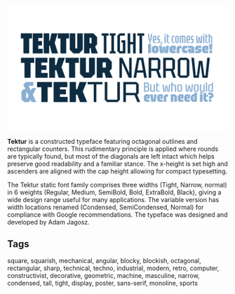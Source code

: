 ![Tektur font](documentation/promo.png)

**Tektur** is a constructed typeface featuring octagonal outlines and rectangular counters. This rudimentary principle is applied where rounds are typically found, but most of the diagonals are left intact which helps preserve good readability and a familiar stance. The x-height is set high and ascenders are aligned with the cap height allowing for compact typesetting.

The Tektur static font family comprises three widths (Tight, Narrow, normal) in 6 weights (Regular, Medium, SemiBold, Bold, ExtraBold, Black), giving a wide design range useful for many applications. The variable version has width locations renamed (Condensed, SemiCondensed, Normal) for compliance with Google recommendations. The typeface was designed and developed by Adam Jagosz.

## Tags
square, squarish, mechanical, angular, blocky, blockish, octagonal, rectangular, sharp, technical, techno, industrial, modern, retro, computer, constructivist, decorative, geometric, machine, masculine, narrow, condensed, tall, tight, display, poster, sans-serif, monoline, sports